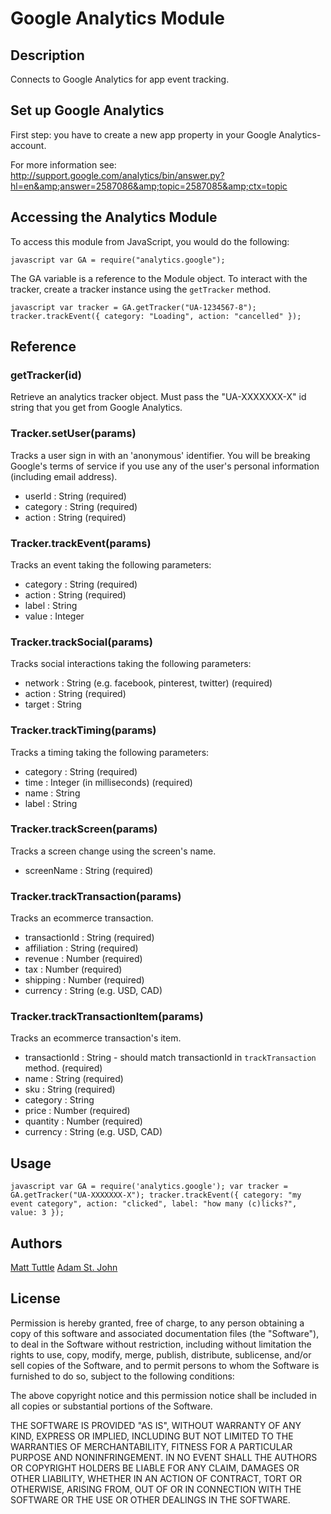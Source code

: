 # Google Analytics Module

## Description

Connects to Google Analytics for app event tracking.

## Set up Google Analytics

First step: you have to create a new app property in your Google Analytics-account.

For more information see: http://support.google.com/analytics/bin/answer.py?hl=en&amp;answer=2587086&amp;topic=2587085&amp;ctx=topic

## Accessing the Analytics Module

To access this module from JavaScript, you would do the following:

`javascript
var GA = require("analytics.google");`

The GA variable is a reference to the Module object. To interact with the tracker, create a tracker instance using the `getTracker` method.

`javascript
var tracker = GA.getTracker("UA-1234567-8");
tracker.trackEvent({
  category: "Loading",
  action: "cancelled"
});`

## Reference

### getTracker(id)

Retrieve an analytics tracker object. Must pass the "UA-XXXXXXX-X" id string that you get from Google Analytics.

### Tracker.setUser(params)

Tracks a user sign in with an 'anonymous' identifier. You will be breaking Google's terms of service if you use any of the user's personal information (including email address).

*   userId : String (required)
*   category : String (required)
*   action : String (required)

### Tracker.trackEvent(params)

Tracks an event taking the following parameters:

*   category : String (required)
*   action : String (required)
*   label : String
*   value : Integer

### Tracker.trackSocial(params)

Tracks social interactions taking the following parameters:

*   network : String (e.g. facebook, pinterest, twitter) (required)
*   action : String (required)
*   target : String

### Tracker.trackTiming(params)

Tracks a timing taking the following parameters:

*   category : String (required)
*   time : Integer (in milliseconds) (required)
*   name : String
*   label : String

### Tracker.trackScreen(params)

Tracks a screen change using the screen's name.

*   screenName : String (required)

### Tracker.trackTransaction(params)

Tracks an ecommerce transaction.

*   transactionId : String (required)
*   affiliation : String (required)
*   revenue : Number (required)
*   tax : Number (required)
*   shipping : Number (required)
*   currency : String (e.g. USD, CAD)

### Tracker.trackTransactionItem(params)

Tracks an ecommerce transaction's item.

*   transactionId : String - should match transactionId in `trackTransaction` method. (required)
*   name : String (required)
*   sku : String (required)
*   category : String
*   price : Number (required)
*   quantity : Number (required)
*   currency : String (e.g. USD, CAD)

## Usage

`javascript
var GA = require('analytics.google');
var tracker = GA.getTracker("UA-XXXXXXX-X");
tracker.trackEvent({
  category: "my event category",
  action: "clicked",
  label: "how many (c)licks?",
  value: 3
});`

## Authors

[Matt Tuttle](https://github.com/MattTuttle "Matt Tuttle")
[Adam St. John](https://github.com/astjohn "Adam St. John")

## License

Permission is hereby granted, free of charge, to any person obtaining a copy of this software and associated documentation files (the "Software"), to deal in the Software without restriction, including without limitation the rights to use, copy, modify, merge, publish, distribute, sublicense, and/or sell copies of the Software, and to permit persons to whom the Software is furnished to do so, subject to the following conditions:

The above copyright notice and this permission notice shall be included in all copies or substantial portions of the Software.

THE SOFTWARE IS PROVIDED "AS IS", WITHOUT WARRANTY OF ANY KIND, EXPRESS OR IMPLIED, INCLUDING BUT NOT LIMITED TO THE WARRANTIES OF MERCHANTABILITY, FITNESS FOR A PARTICULAR PURPOSE AND NONINFRINGEMENT. IN NO EVENT SHALL THE AUTHORS OR COPYRIGHT HOLDERS BE LIABLE FOR ANY CLAIM, DAMAGES OR OTHER LIABILITY, WHETHER IN AN ACTION OF CONTRACT, TORT OR OTHERWISE, ARISING FROM, OUT OF OR IN CONNECTION WITH THE SOFTWARE OR THE USE OR OTHER DEALINGS IN THE SOFTWARE.
